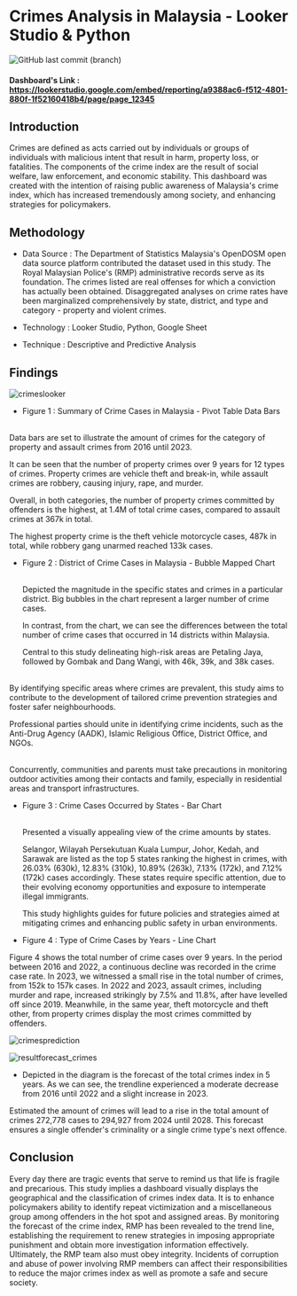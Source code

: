 # Crimes Analysis in Malaysia - Looker Studio & Python
![GitHub last commit (branch)](https://img.shields.io/github/last-commit/hidayahhushairi/looker_crimes_analysis_malaysia_dashboard/master)

#### Dashboard's Link : [https://lookerstudio.google.com/embed/reporting/a9388ac6-f512-4801-880f-1f52160418b4/page/page_12345 ](https://lookerstudio.google.com/embed/reporting/a9388ac6-f512-4801-880f-1f52160418b4/page/page_12345) 

## Introduction
Crimes are defined as acts carried out by individuals or groups of individuals with malicious intent that result in harm, property loss, or fatalities. The components of the crime index are the result of social welfare, law enforcement, and economic stability. This dashboard was created with the intention of raising public awareness of Malaysia's crime index, which has increased tremendously among society, and enhancing strategies for policymakers.

## Methodology
- Data Source : The Department of Statistics Malaysia's OpenDOSM open data source platform contributed the dataset used in this study. The Royal Malaysian Police's (RMP) administrative records serve as its foundation. The crimes listed are real offenses for which a conviction has actually been obtained. Disaggregated analyses on crime rates have been marginalized comprehensively by state, district, and type and category - property and violent crimes.

- Technology : Looker Studio, Python, Google Sheet 

- Technique : Descriptive and Predictive Analysis

## Findings 
![crimeslooker](https://github.com/user-attachments/assets/dfc3bdd4-4179-473f-a30c-04f8ed76d0e3)

- Figure 1 : Summary of Crime Cases in Malaysia - Pivot Table Data Bars

 <br> Data bars are set to illustrate the amount of crimes for the category of property and assault crimes from 2016 until 2023.

  It can be seen that the number of property crimes over 9 years for 12 types of crimes. Property crimes are vehicle theft and break-in, while assault crimes are robbery, causing injury, rape, and murder.

  Overall, in both categories, the number of property crimes committed by offenders is the highest, at 1.4M of total crime cases, compared to assault crimes at 367k in total.

  The highest property crime is the theft vehicle motorcycle cases, 487k in total, while robbery gang unarmed reached 133k cases.

  

- Figure 2 : District of Crime Cases in Malaysia - Bubble Mapped Chart

  <br> Depicted the magnitude in the specific states and crimes in a particular district. Big bubbles in the chart represent a larger number of crime cases.

   In contrast, from the chart, we can see the differences between the total number of crime cases that occurred in 14 districts within Malaysia.

  Central to this study delineating high-risk areas are Petaling Jaya, followed by Gombak and Dang Wangi, with 46k, 39k, and 38k cases.

 <br> By identifying specific areas where crimes are prevalent, this study aims to contribute to the development of tailored crime prevention strategies and foster safer neighbourhoods.

  Professional parties should unite in identifying crime incidents, such as the Anti-Drug Agency (AADK), Islamic Religious Office, District Office, and NGOs.

<br> Concurrently, communities and parents must take precautions in monitoring outdoor activities among their contacts and family, especially in residential areas and transport infrastructures.

  

- Figure 3 : Crime Cases Occurred by States - Bar Chart

  <br> Presented a visually appealing view of the crime amounts by states.

  Selangor, Wilayah Persekutuan Kuala Lumpur, Johor, Kedah, and Sarawak are listed as the top 5 states ranking the highest in crimes, with 26.03% (630k), 12.83% (310k), 10.89% (263k), 7.13% (172k), and 7.12% (172k) cases accordingly. These states require specific attention, due to their evolving economy opportunities and exposure to intemperate illegal immigrants.

  This study highlights guides for future policies and strategies aimed at mitigating crimes and enhancing public safety in urban environments.

- Figure 4 : Type of Crime Cases by Years - Line Chart

Figure 4 shows the total number of crime cases over 9 years. In the period between 2016 and 2022, a continuous decline was recorded in the crime case rate. In 2023, we witnessed a small rise in the total number of crimes, from 152k to 157k cases. In 2022 and 2023, assault crimes, including murder and rape, increased strikingly by 7.5% and 11.8%, after have levelled off since 2019. Meanwhile, in the same year, theft motorcycle and theft other, from property crimes display the most crimes committed by offenders.

![crimesprediction](https://github.com/user-attachments/assets/0ded707f-0c85-48f3-906e-70b0555628ff)

![resultforecast_crimes](https://github.com/user-attachments/assets/422496b5-0b5e-4ba1-8575-39ffe3ed11e3)

- Depicted in the diagram is the forecast of the total crimes index in 5 years. As we can see, the trendline experienced a moderate decrease from 2016 until 2022 and a slight increase in 2023.

Estimated the amount of crimes will lead to a rise in the total amount of crimes 272,778 cases to 294,927 from 2024 until 2028. This forecast ensures a single offender's criminality or a single crime type's next offence.

## Conclusion
Every day there are tragic events that serve to remind us that life is fragile and precarious. This study implies a dashboard visually displays the geographical and the classification of crimes index data. It is to enhance policymakers ability to identify repeat victimization and a miscellaneous group among offenders in the hot spot and assigned areas. By monitoring the forecast of the crime index, RMP has been revealed to the trend line, establishing the requirement to renew strategies in imposing appropriate punishment and obtain more investigation information effectively. Ultimately, the RMP team also must obey integrity. Incidents of corruption and abuse of power involving RMP members can affect their responsibilities to reduce the major crimes index as well as promote a safe and secure society.

